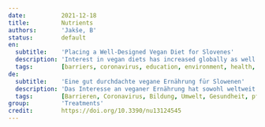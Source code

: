 ```yaml
---
date:          2021-12-18
title:         Nutrients
authors:       'Jakše, B'
status:        default
en:
  subtitle:    'Placing a Well-Designed Vegan Diet for Slovenes'
  description: 'Interest in vegan diets has increased globally as well as in Slovenia. The quantity of new scientific data requires a thorough synthesis of new findings and considerations about the current reserved position of the vegan diet in Slovenia. There is frequently confusion about the benefits of vegetarian diets that are often uncritically passed on to vegan diets and vice versa. This narrative review aims to serve as a framework for a well-designed vegan diet. We present advice on how to maximize the benefits and minimize the risks associated with the vegan diet and lifestyle. We highlight the proper terminology, present the health effects of a vegan diet and emphasize the nutrients of concern. In addition, we provide guidance for implementing a well-designed vegan diet in daily life. We conducted a PubMed search, up to November 2021, for studies on key nutrients (proteins, vitamin B12, vitamin D, omega-3 long chain polyunsaturated fatty acids (eicosapentaenoic acid (EPA) and docosahexaenoic acid (DHA)), calcium, iron, zinc, iodine and selenium) in vegan diets. Given the limited amount of scientific evidence, we focus primarily on the general adult population. A well-designed vegan diet that includes a wide variety of plant foods and supplementation of vitamin B12, vitamin D in the winter months and potentially EPA/DHA is safe and nutritionally adequate. It has the potential to maintain and/or to improve health. For physically active adult populations, athletes or individuals with fast-paced lifestyles, there is room for further appropriate supplementation of a conventional vegan diet according to individuals’ health status, needs and goals without compromising their health. A healthy vegan lifestyle, as included in government guidelines for a healthy lifestyle, includes regular physical activity, avoidance of smoking, restriction of alcohol and appropriate sleep hygiene.'
  tags:        [barriers, coronavirus, education, environment, health, plant-based, sport, vegan diet]
de:
  subtitle:    'Eine gut durchdachte vegane Ernährung für Slowenen'
  description: 'Das Interesse an veganer Ernährung hat sowohl weltweit als auch in Slowenien zugenommen. Die Menge neuer wissenschaftlicher Daten erfordert eine gründliche Synthese neuer Erkenntnisse und Überlegungen über die derzeitige zurückhaltende Position der veganen Ernährung in Slowenien. Häufig herrscht Verwirrung über die Vorteile der vegetarischen Ernährung, die oft unkritisch auf die vegane Ernährung übertragen werden und umgekehrt. Diese Übersichtsarbeit soll als Rahmen für eine gut konzipierte vegane Ernährung dienen. Wir geben Ratschläge, wie man die Vorteile einer veganen Ernährung und Lebensweise maximieren und die damit verbundenen Risiken minimieren kann. Wir heben die richtige Terminologie hervor, stellen die gesundheitlichen Auswirkungen einer veganen Ernährung dar und betonen die Nährstoffe, die von Bedeutung sind. Darüber hinaus geben wir Anleitungen für die Umsetzung einer gut durchdachten veganen Ernährung im täglichen Leben. Wir haben in PubMed bis November 2021 nach Studien über die wichtigsten Nährstoffe (Proteine, Vitamin B12, Vitamin D, langkettige mehrfach ungesättigte Omega-3-Fettsäuren (Eicosapentaensäure (EPA) und Docosahexaensäure (DHA)), Kalzium, Eisen, Zink, Jod und Selen) bei veganer Ernährung gesucht. Angesichts der begrenzten Menge an wissenschaftlichen Beweisen konzentrieren wir uns in erster Linie auf die allgemeine erwachsene Bevölkerung. Eine gut durchdachte vegane Ernährung, die eine große Vielfalt an pflanzlichen Lebensmitteln und eine Supplementierung von Vitamin B12, Vitamin D in den Wintermonaten und möglicherweise EPA/DHA umfasst, ist sicher und ernährungsphysiologisch angemessen. Sie hat das Potenzial, die Gesundheit zu erhalten und/oder zu verbessern. Für körperlich aktive Erwachsene, Sportler oder Personen mit einem schnelllebigen Lebensstil besteht die Möglichkeit, eine konventionelle vegane Ernährung je nach Gesundheitszustand, Bedürfnissen und Zielen des Einzelnen weiter zu ergänzen, ohne die Gesundheit zu gefährden. Zu einer gesunden veganen Lebensweise, wie sie in den staatlichen Leitlinien für eine gesunde Lebensweise enthalten ist, gehören regelmäßige körperliche Betätigung, der Verzicht auf Rauchen, die Einschränkung von Alkohol und eine angemessene Schlafhygiene.' 
  tags:        [Barrieren, Coronavirus, Bildung, Umwelt, Gesundheit, pflanzliche Ernährung, Sport, vegane Ernährung]
group:         'Treatments'
credit:        https://doi.org/10.3390/nu13124545
---
```

